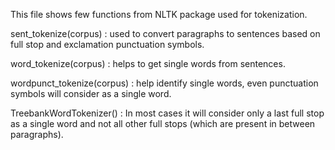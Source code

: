 This file shows few functions from NLTK package used for tokenization.

sent_tokenize(corpus)       : used to convert paragraphs to sentences based on full stop and exclamation punctuation symbols.

word_tokenize(corpus)       : helps to get single words from sentences.

wordpunct_tokenize(corpus)  : help identify single words, even punctuation symbols will consider as a single word.

TreebankWordTokenizer()     : In most cases it will consider only a last full stop as a single word and not all other full stops (which are present in between paragraphs).
